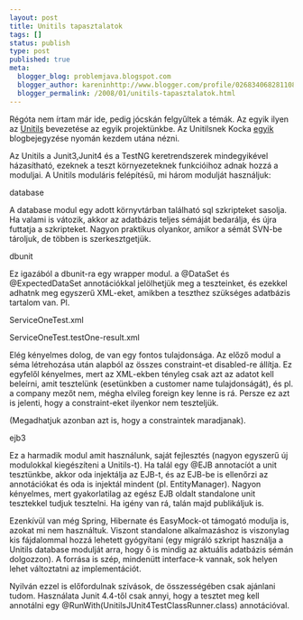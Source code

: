 ```yaml
---
layout: post
title: Unitils tapasztalatok
tags: []
status: publish
type: post
published: true
meta:
  blogger_blog: problemjava.blogspot.com
  blogger_author: kareninhttp://www.blogger.com/profile/02683406828110839343noreply@blogger.com
  blogger_permalink: /2008/01/unitils-tapasztalatok.html
---
```

Régóta nem írtam már ide, pedig jócskán felgyűltek a témák. Az egyik ilyen az
[Unitils](http://unitils.org/summary.html) bevezetése az egyik projektünkbe.
Az Unitilsnek Kocka
[egyik](http://iwillworkforfood.blogspot.com/2007/12/javapolis-2007.html)
blogbejegyzése nyomán kezdem utána nézni.

  
Az Unitils a Junit3,Junit4 és a TestNG keretrendszerek mindegyikével
házasítható, ezeknek a teszt környezeteknek funkcióihoz adnak hozzá a
moduljai. A Unitils moduláris felépítésű, mi három modulját használjuk:

  
database

A database modul egy adott környvtárban található sql szkripteket sasolja. Ha
valami is vátozik, akkor az adatbázis teljes sémáját bedarálja, és újra
futtatja a szkripteket. Nagyon praktikus olyankor, amikor a sémát SVN-be
tároljuk, de többen is szerkesztgetjük.

  
dbunit

Ez igazából a dbunit-ra egy wrapper modul. a @DataSet és @ExpectedDataSet
annotációkkal jelölhetjük meg a teszteinket, és ezekkel adhatnk meg egyszerű
XML-eket, amikben a teszthez szükséges adatbázis tartalom van. Pl.

  
ServiceOneTest.xml

<dataset>

<customer id="1" name="asd">

</dataset>

  
ServiceOneTest.testOne-result.xml

<dataset>

<customer id="1" name="changed">

</dataset>

  
Elég kényelmes dolog, de van egy fontos tulajdonsága. Az előző modul a séma
létrehozása után alapból az összes constraint-et disabled-re állítja. Ez
egyfelől kényelmes, mert az XML-ekben tényleg csak azt az adatot kell
beleírni, amit tesztelünk (esetünkben a customer name tulajdonságát), és pl. a
company mezőt nem, mégha elvileg foreign key lenne is rá. Persze ez azt is
jelenti, hogy a constraint-eket ilyenkor nem teszteljük.

(Megadhatjuk azonban azt is, hogy a constraintek maradjanak).

  
ejb3

Ez a harmadik modul amit használunk, saját fejlesztés (nagyon egyszerű új
modulokkal kiegészíteni a Unitils-t). Ha talál egy @EJB annotacíót a unit
tesztünkbe, akkor oda injektálja az EJB-t, és az EJB-be is ellenőrzi az
annotációkat és oda is injektál mindent (pl. EntityManager). Nagyon kényelmes,
mert gyakorlatilag az egész EJB oldalt standalone unit tesztekkel tudjuk
tesztelni. Ha igény van rá, talán majd publikáljuk is.

  
Ezenkívül van még Spring, Hibernate és EasyMock-ot támogató modulja is, azokat
mi nem használtuk. Viszont standalone alkalmazáshoz is viszonylag kis
fájdalommal hozzá lehetett gyógyítani (egy migráló szkript használja a Unitils
database modulját arra, hogy ő is mindig az aktuális adatbázis sémán
dolgozzon). A forrása is szép, mindenütt interface-k vannak, sok helyen lehet
változtatni az implementációt.

  
Nyilván ezzel is előfordulnak szívások, de összességében csak ajánlani tudom.
Használata Junit 4.4-től csak annyi, hogy a tesztet meg kell annotálni egy
@RunWith(UnitilsJUnit4TestClassRunner.class) annotációval.


